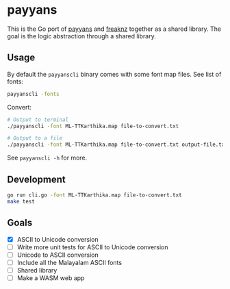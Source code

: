 # payyans

This is the Go port of [payyans](https://github.com/smc/payyans) and [freaknz](https://gitlab.com/kannanvm/freaknz-qt) together as a shared library. The goal is the logic abstraction through a shared library.

## Usage

By default the `payyanscli` binary comes with some font map files. See list of fonts:

```bash
payyanscli -fonts
```

Convert:

```bash
# Output to terminal
./payyanscli -font ML-TTKarthika.map file-to-convert.txt

# Output to a file
./payyanscli -font ML-TTKarthika.map file-to-convert.txt output-file.txt
```

See `payyanscli -h` for more.

## Development

```bash
go run cli.go -font ML-TTKarthika.map file-to-convert.txt
make test
```

## Goals

- [x] ASCII to Unicode conversion
- [ ] Write more unit tests for ASCII to Unicode conversion
- [ ] Unicode to ASCII conversion
- [ ] Include all the Malayalam ASCII fonts
- [ ] Shared library
- [ ] Make a WASM web app
